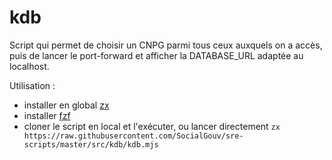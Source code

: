 # kdb

Script qui permet de choisir un CNPG parmi tous ceux auxquels on a accès, puis de lancer le port-forward et afficher la DATABASE_URL adaptée au localhost.

Utilisation :

- installer en global [zx](https://google.github.io/zx/getting-started)
- installer [fzf](https://github.com/junegunn/fzf)
- cloner le script en local et l'exécuter, ou lancer directement `zx https://raw.githubusercontent.com/SocialGouv/sre-scripts/master/src/kdb/kdb.mjs `

